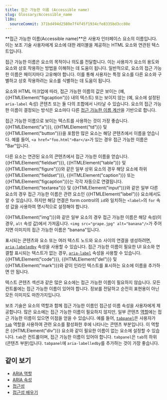```yaml
---
title: 접근 가능한 이름 (Accessible name)
slug: Glossary/Accessible_name
l10n:
  sourceCommit: 371bd494d2580e7f4f45f1934cfe8335bd3cc80e
---
```


**접근 가능한 이름(Accessible name)**은 사용자 인터페이스 요소의 이름입니다. 이는 보조 기술 사용자에게 요소에 대한 레이블을 제공하는 HTML 요소와 연관된 텍스트입니다.

접근 가능한 이름은 요소의 목적이나 의도를 전달합니다. 이는 사용자가 요소의 용도와 요소와 상호 작용하는 방법을 이해하는 데 도움이 됩니다. 일반적으로, 요소의 접근 가능한 이름은 페이지마다 고유해야 합니다. 이를 통해 사용자는 특정 요소를 다른 요소와 구별하고 상호 작용하려는 요소를 식별하는 데 도움이 됩니다.

요소와 HTML 마크업에 따라, 접근 가능한 이름의 값은 보이는 (예, {{HTMLElement("figcaption")}} 내의 텍스트) 또는 보이지 않는 (예, 요소에 설정된 `aria-label` 속성) 콘텐츠 또는 둘 다의 조합에서 나타날 수 있습니다. 요소의 접근 가능한 이름이 결정되는 방식은 요소마다 다른 [접근 가능한 이름 계산](https://www.w3.org/WAI/ARIA/apg/practices/names-and-descriptions/#name_calculation)을 기반으로 합니다.

접근 가능한 이름으로 보이는 텍스트를 사용하는 것이 가장 좋습니다. {{HTMLElement("a")}}, {{HTMLElement("td")}} 및 {{HTMLElement("button")}}을 포함한 많은 요소는 해당 콘텐츠에서 이름을 얻습니다. 예를 들어, `<a href="foo.html">Bar</a>`가 있는 경우 접근 가능한 이름은 "Bar"입니다.

다른 요소는 연관된 요소의 콘텐츠에서 접근 가능한 이름을 얻습니다. {{HTMLElement("fieldset")}}, {{HTMLElement("table")}} 및 {{HTMLElement("figure")}}와 같은 일부 상위 요소의 경우 해당 요소에 하위 {{HTMLElement("fieldset")}}, {{HTMLElement("caption")}} 또는 {{HTMLElement("figcaption")}}는 각각 자동으로 연결됩니다. {{HTMLElement("textarea")}} 및 {{HTMLElement("input")}}와 같은 일부 다른 요소의 경우 접근 가능한 이름은 관련 요소인 {{HTMLElement("label")}} 요소에서도 알 수 있습니다. 하지만 해당 연결은 form control의 `id`와 일치하는 `<label>`의 `for` 속성 값을 사용하여 명시적으로 설정해야 합니다.

{{HTMLElement("img")}}와 같은 일부 요소의 경우 접근 가능한 이름은 해당 속성(이 경우, `alt` 속성 값)에서 가져옵니다. `<img src="grape.jpg" alt="banana"/>`가 주어지면 이미지의 접근 가능한 이름은 "banana"입니다.

표시되는 콘텐츠와 요소 또는 여러 텍스트 노드와 요소 사이의 연결을 생성하려면, [`aria-labeledby`](/ko/docs/Web/Accessibility/ARIA/Attributes/aria-labelledby) 속성을 사용할 수 있습니다. 접근 가능한 이름이 필요한 UI 요소와 연결할 표시되는 텍스트가 없는 경우, [`aria-label`](/ko/docs/Web/Accessibility/ARIA/Attributes/aria-label) 속성을 사용할 수 있습니다. {{HTMLElement("code")}}, {{HTMLElement("del")}} 및 {{HTMLElement("mark")}}와 같이 인라인 텍스트를 표시하는 요소에 이름을 추가하면 안 됩니다.

텍스트 콘텐츠 섹션과 같은 많은 요소에는 접근 가능한 이름이 필요하지 않습니다. 모든 컨트롤에는 접근 가능한 이름이 있어야 합니다. 정보를 전달하고 순전히 표현용이 아닌 모든 이미지도 마찬가지입니다.

보조 기술은 요소의 역할과 함께 접근 가능한 이름인 접근성 이름 속성을 사용자에게 제공합니다. 많은 요소에는 접근 가능한 이름이 필요하지 않지만, 일부 콘텐츠 [역할](/ko/docs/Web/Accessibility/ARIA/Roles)에는 접근 가능한 이름이 있으면 이점을 얻을 수 있습니다. 예를 들어, [`tabpanel`](/ko/docs/Web/Accessibility/ARIA/Roles/tabpanel_role)은 사용자가 [`tab`](/en-US/docs/Web/Accessibility/ARIA/Roles/tab_role) 역할을 사용하여 관련 요소를 활성화한 후에 나타나는 콘텐츠 부분입니다. 이 역할은 {{HTMLElement("div")}} 요소와 같이 필요한 이름이 없는 요소에 설정할 수 있습니다. `tab`은 컨트롤이며, 접근 가능한 이름이 있어야 합니다. `tabpanel`은 `tab`의 하위(콘텐츠 부분)입니다. `tabpanel`에 `aria-labelledby`를 추가하는 것이 가장 좋습니다.

## 같이 보기

- [ARIA 역할](/ko/docs/Web/Accessibility/ARIA/Roles)
- [ARIA 속성](/ko/docs/Web/Accessibility/ARIA/Attributes)
- [접근성](/ko/docs/Web/Accessibility)
- [접근성 배우기](/ko/docs/Learn/Accessibility)
